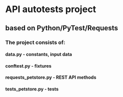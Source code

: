 # API autotests project
## based on Python/PyTest/Requests
### The project consists of:
#### data.py - constants, input data
#### conftest.py - fixtures
#### requests_petstore.py - REST API methods
#### tests_petstore.py - tests
